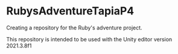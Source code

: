 # RubysAdventureTapiaP4
Creating a repository for the Ruby's adventure project.

This repository is intended to be used with the Unity editor version 2021.3.8f1
